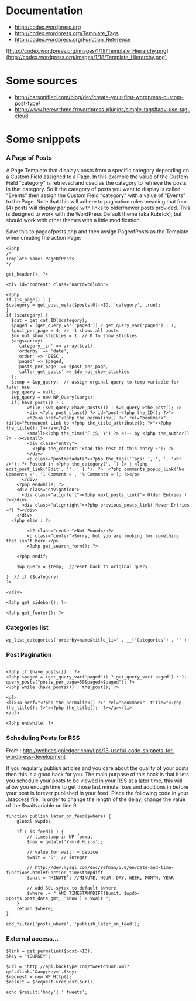 # Documentation #

  * http://codex.wordpress.org
  * http://codex.wordpress.org/Template_Tags
  * http://codex.wordpress.org/Function_Reference


![http://codex.wordpress.org/images/1/18/Template_Hierarchy.png](http://codex.wordpress.org/images/1/18/Template_Hierarchy.png)


# Some sources #

  * http://carsonified.com/blog/dev/create-your-first-wordpress-custom-post-type/
  * http://www.herewithme.fr/wordpress-plugins/simple-tags#adv-use-tag-cloud

# Some snippets #


### A Page of Posts ###

A Page Template that displays posts from a specific category depending on a Custom Field assigned to a Page. In this example the value of the Custom Field "category" is retrieved and used as the category to retrieve the posts in that category. So if the category of posts you want to display is called "Events" then assign the Custom Field "category" with a value of "Events" to the Page. Note that this will adhere to pagination rules meaning that four (4) posts will display per page with links to older/newer posts provided. This is designed to work with the WordPress Default theme (aka Kubrick), but should work with other themes with a little modification.

Save this to pageofposts.php and then assign PageofPosts as the Template when creating the action Page:

```
<?php
/*
Template Name: PageOfPosts
*/

get_header(); ?>

<div id="content" class="narrowcolumn">

<?php
if (is_page() ) {
$category = get_post_meta($posts[0]->ID, 'category', true);
}
if ($category) {
  $cat = get_cat_ID($category);
  $paged = (get_query_var('paged')) ? get_query_var('paged') : 1;
  $post_per_page = 4; // -1 shows all posts
  $do_not_show_stickies = 1; // 0 to show stickies
  $args=array(
    'category__in' => array($cat),
    'orderby' => 'date',
    'order' => 'DESC',
    'paged' => $paged,
    'posts_per_page' => $post_per_page,
    'caller_get_posts' => $do_not_show_stickies
  );
  $temp = $wp_query;  // assign orginal query to temp variable for later use   
  $wp_query = null;
  $wp_query = new WP_Query($args); 
  if( have_posts() ) : 
		while ($wp_query->have_posts()) : $wp_query->the_post(); ?>
	    <div <?php post_class() ?> id="post-<?php the_ID(); ?>">
        <h2><a href="<?php the_permalink() ?>" rel="bookmark" title="Permanent Link to <?php the_title_attribute(); ?>"><?php the_title(); ?></a></h2>
        <small><?php the_time('F jS, Y') ?> <!-- by <?php the_author() ?> --></small>
        <div class="entry">
          <?php the_content('Read the rest of this entry »'); ?>
        </div>
        <p class="postmetadata"><?php the_tags('Tags: ', ', ', '<br />'); ?> Posted in <?php the_category(', ') ?> | <?php edit_post_link('Edit', '', ' | '); ?>  <?php comments_popup_link('No Comments »', '1 Comment »', '% Comments »'); ?></p>
      </div>
    <?php endwhile; ?>
    <div class="navigation">
      <div class="alignleft"><?php next_posts_link('« Older Entries') ?></div>
      <div class="alignright"><?php previous_posts_link('Newer Entries »') ?></div>
    </div>
  <?php else : ?>

		<h2 class="center">Not Found</h2>
		<p class="center">Sorry, but you are looking for something that isn't here.</p>
		<?php get_search_form(); ?>

	<?php endif; 
	
	$wp_query = $temp;  //reset back to original query
	
}  // if ($category)
?>

</div>

<?php get_sidebar(); ?>

<?php get_footer(); ?>
```

### Categories list ###

```
wp_list_categories('orderby=name&title_li=' . __('Categories') . '' );
```

### Post Pagination ###

```

<?php if (have_posts()) : ?>
<?php $paged = (get_query_var('paged')) ? get_query_var('paged') : 1;  query_posts("posts_per_page=50&paged=$paged"); ?>
<?php while (have_posts()) : the_post(); ?>

<ul>
<li><a href="<?php the_permalink() ?>" rel="bookmark"  title="<?php the_title(); ?>"><?php the_title();  ?></a></li>
</ul>

<?php endwhile; ?>

```


### Scheduling Posts for RSS ###

From : http://webdesignledger.com/tips/13-useful-code-snippets-for-wordpress-development

If you regularly publish articles and you care about the quality of your posts then this is a good hack for you. The main purpose of this hack is that it lets you schedule your posts to be viewed in your RSS at a later time, this will allow you enough time to get those last minute fixes and additions in before your post is forever published in your feed. Place the following code in your .htaccess file. In order to change the length of the delay, change the value of the $waitvariable on line 9.

```
function publish_later_on_feed($where) {
	global $wpdb;

	if ( is_feed() ) {
		// timestamp in WP-format
		$now = gmdate('Y-m-d H:i:s');

		// value for wait; + device
		$wait = '5'; // integer

		// http://dev.mysql.com/doc/refman/5.0/en/date-and-time-functions.html#function_timestampdiff
		$unit = 'MINUTE'; //MINUTE, HOUR, DAY, WEEK, MONTH, YEAR

		// add SQL-sytax to default $where
		$where .= " AND TIMESTAMPDIFF($unit, $wpdb->posts.post_date_gmt, '$now') > $wait ";
	}
	return $where;
}

add_filter('posts_where', 'publish_later_on_feed');
```

### External access... ###

```
$link = get_permalink($post->ID);
$key = 'YOURKEY';

$url = 'http://api.backtype.com/tweetcount.xml?q='.$link.'&amp;key='.$key;
$request = new WP_Http();
$result = $request->request($url);

echo $result['body'].' tweets';
```